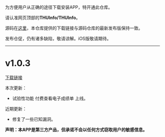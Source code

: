 为方便用户从正确的途径下载安装APP，特开通此仓库。

请认准网页顶部的**THUInfo/THUInfo**。

源码在[这里](https://github.com/UNIDY2002/THUInfo)，本仓库提供的下载链接与源码仓库的最新发布版保持一致。

发布仓促，仍有诸多缺陷，敬请谅解。iOS版敬请期待。

---

# v1.0.3

[下载链接](https://cloud.tsinghua.edu.cn/f/e6030e17aaab4345981c/?dl=1)

本次更新：
- 试验性功能 付费查看电子成绩单 上线。

近期更新：
- 修复了一些已知漏洞。

**声明：本APP是第三方产品，但承诺不会以任何方式窃取用户的敏感信息。**
